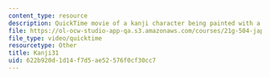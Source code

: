 ```yaml
---
content_type: resource
description: QuickTime movie of a kanji character being painted with a brush.
file: https://ol-ocw-studio-app-qa.s3.amazonaws.com/courses/21g-504-japanese-iv-spring-2009/622b920d1d14f7d5ae52576f0cf30cc7_Kanji31.mov
file_type: video/quicktime
resourcetype: Other
title: Kanji31
uid: 622b920d-1d14-f7d5-ae52-576f0cf30cc7
---
```

